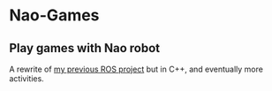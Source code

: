 # Nao-Games
## Play games with Nao robot
A rewrite of [my previous ROS project](https://github.com/OnisBrown/hang_nao/) but in C++, and eventually more activities.
